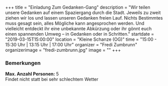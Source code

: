 +++
title = "Einladung Zum Gedanken-Gang"
description = "Wir teilen unsere Gedanken auf einem Spaziergang durch die Stadt. Jeweils zu zweit ziehen wir los und lassen unseren Gedanken freien Lauf. Nichts Bestimmtes muss gesagt sein, alles Mögliche kann angesprochen werden. Und vielleicht entdeckt ihr eine unbekannte Abkürzung oder ihr gönnt euch einen spannenden Umweg – in Gedanken oder in Schritten."
startdate = "2019-03-15T15:00:00"
location = "Kleine Schanze (OG)"
time = "15:00 - 15:30 Uhr | 13:15 Uhr | 17:00 Uhr"
organizer = "Fredi Zumbrunn"
organizerimage = "fredi-zumbrunn.jpg"
image = ""
+++

### Bemerkungen
**Max. Anzahl Personen:** 5    
Findet nicht statt bei sehr schlechtem Wetter

